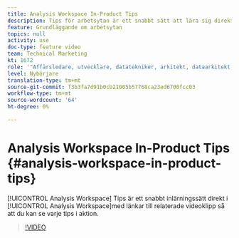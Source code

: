 ```yaml
---
title: Analysis Workspace In-Product Tips
description: Tips för arbetsytan är ett snabbt sätt att lära sig direkt i Analysis Workspace, med länkar till relaterade videoklipp så att du kan se varje tips i aktion.
feature: Grundläggande om arbetsytan
topics: null
activity: use
doc-type: feature video
team: Technical Marketing
kt: 1672
role: '"Affärsledare, utvecklare, datatekniker, arkitekt, dataarkitekt, administratör, ledare"'
level: Nybörjare
translation-type: tm+mt
source-git-commit: f3b3fa7d91b0cb21005b57768ca23ed6700fcc03
workflow-type: tm+mt
source-wordcount: '64'
ht-degree: 0%

---
```



# Analysis Workspace In-Product Tips {#analysis-workspace-in-product-tips}

[!UICONTROL Analysis Workspace] Tips är ett snabbt inlärningssätt direkt i  [!UICONTROL Analysis Workspace]med länkar till relaterade videoklipp så att du kan se varje tips i aktion.

>[!VIDEO](https://video.tv.adobe.com/v/23135/?quality=12)
